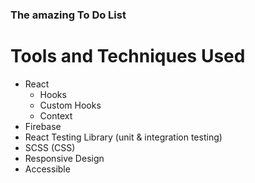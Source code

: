 ### The amazing To Do List

# Tools and Techniques Used
- React
    * Hooks 
    * Custom Hooks
    * Context
- Firebase
- React Testing Library (unit & integration testing)
- SCSS (CSS)
- Responsive Design
- Accessible